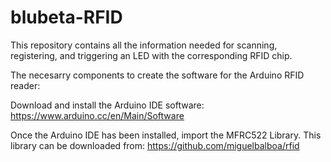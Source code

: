 # blubeta-RFID
This repository contains all the information needed for scanning, registering, and triggering an LED with the corresponding RFID chip.

The necesarry components to create the software for the Arduino RFID reader:

Download and install the Arduino IDE software: https://www.arduino.cc/en/Main/Software

Once the Arduino IDE has been installed, import the MFRC522 Library. 
This library can be downloaded from: https://github.com/miguelbalboa/rfid
